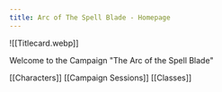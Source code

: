 ```yaml
---
title: Arc of The Spell Blade - Homepage
---
```

![[Titlecard.webp]]

Welcome to the Campaign "The Arc of the Spell Blade"

 [[Characters]] [[Campaign Sessions]] [[Classes]]
